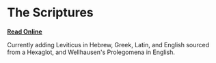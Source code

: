 # The Scriptures

**[Read Online](https://r-neal-kelly.github.io/the_scriptures/)**

Currently adding Leviticus in Hebrew, Greek, Latin, and English sourced from a Hexaglot, and Wellhausen's Prolegomena in English.
